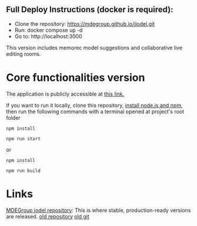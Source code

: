 ## Full Deploy Instructions (docker is required):
  - Clone the repository: https://mdegroup.github.io/jjodel.git
  - Run: docker compose up -d
  - Go to: http://localhost:3000

This version includes memorec model suggestions and collaborative live editing rooms.


# Core functionalities version
The application is publicly accessible at [this link.](https://mdegroup.github.io/jjodel/)

If you want to run it locally, clone this repository, [install node.js and npm](https://nodejs.org/it/download), then run the following commands with a terminal opened at project's root folder

`npm install`

`npm run start`

or

`npm install`

`npm run build`

# Links
[MDEGroup jodel repository](https://github.com/MDEGroup/jjodel): This is where stable, production-ready versions are released.
[old repository](https://github.com/DamianoNaraku/jodel-react)
[old git](https://github.com/DamianoNaraku/jodel-react.git)

